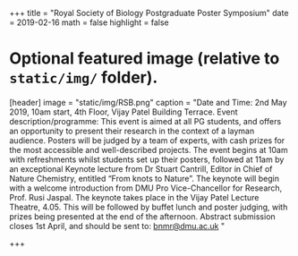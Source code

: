 +++
title = "Royal Society of Biology Postgraduate Poster Symposium"
date = 2019-02-16
math = false
highlight = false

# Optional featured image (relative to `static/img/` folder).
[header]
image = "static/img/RSB.png"
caption = "Date and Time: 2nd May 2019, 10am start, 4th Floor, Vijay Patel Building Terrace.
Event description/programme: This event is aimed at all PG students, and offers an opportunity to present their research in the context of a layman audience. Posters will be judged by a team of experts, with cash prizes for the most accessible and well-described projects. The event begins at 10am with refreshments whilst students set up their posters, followed at 11am by an exceptional Keynote lecture from Dr Stuart Cantrill, Editor in Chief of Nature Chemistry, entitled “From knots to Nature”. The keynote will begin with a welcome introduction from DMU Pro Vice-Chancellor for Research, Prof. Rusi Jaspal. The keynote takes place in the Vijay Patel Lecture Theatre, 4.05. This will be followed by buffet lunch and poster judging, with prizes being presented at the end of the afternoon.
Abstract submission closes 1st April, and should be sent to: bnmr@dmu.ac.uk
"

+++

